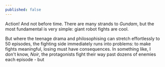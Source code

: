 ```yaml
---
published: false
---
```


Action! And not before time. There are many strands to *Gundam*, but the most fundamental is very simple: giant robot fights are cool.

But where the teenage drama and philosophising can stretch effortlessly to 50 episodes, the fighting side immediately runs into problems: to make fights meaningful, losing must have consequences. In something like, I don't know, *Noir*, the protagonists fight their way past dozens of enemies each episode - but 